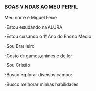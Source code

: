### BOAS VINDAS AO MEU PERFIL

Meu nome é Miguel Peixe

-Estou estudando na ALURA

-Estou cursando o 1º Ano do Ensino Medio 

-Sou Brasileiro 

-Gosto de games,animes e de ler

-Sou Cristão

-Busco explorar diversos campos 

-Busco melhorar minhas habilidades


